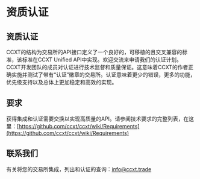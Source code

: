 # 资质认证

## 资质认证

CCXT的结构为交易所的API接口定义了一个良好的，可移植的且交叉兼容的标准，该标准在CC​​XT Unified API中实现。欢迎交流来申请我们的认证计划。CCXT开发团队的成员对认证进行技术监督和质量保证。这意味着CCXT的作者正确实施并测试了带有“认证”徽章的交易所。认证意味着更少的错误，更多的功能，优先级支持以及总体上更加稳定和高效的实现。

## 要求 <a id="requirements"></a>

获得集成和认证需要交换以实现高质量的API。请参阅技术要求的完整列表，在这里：[https://github.com/ccxt/ccxt/wiki/Requirements](https://github.com/ccxt/ccxt/wiki/Requirements)

## 联系我们 <a id="contact-us"></a>

有关将您的交易所集成，列出和认证的查询：info@ccxt.trade

